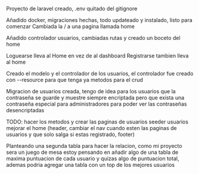 Proyecto de laravel creado, .env quitado del gitignore

Añadido docker, migraciones hechas, todo updateado y instalado, listo para comenzar
Cambiada la / a una pagina llamada home

Añadido controlador usuarios, cambiadas rutas y creado un boceto del home

Loguearse lleva al Home en vez de al dashboard
Registrarse tambien lleva al home

Creado el modelo y el controlador de los usuarios, el controlador fue creado con --resource para que tenga ya metodos para el crud

Migracion de usuarios creada, tengo de idea para los usuarios que la contraseña se guarde y muestre siempre encriptada pero que exista una contraseña especial para administradores para poder ver las contraseñas desencriptadas

TODO:
hacer los metodos y crear las paginas de usuarios
seeder usuarios
mejorar el home (header, cambiar el nav cuando esten las paginas de usuarios y que solo salga si estas registrado, footer)

Planteando una segunda tabla para hacer la relacion, como mi proyecto sera un juego de mesa estoy pensando en añadir algo de una tabla de maxima puntuacion de cada usuario y quizas algo de puntuacion total, ademas podria agregar una tabla con un top de los mejores usuarios